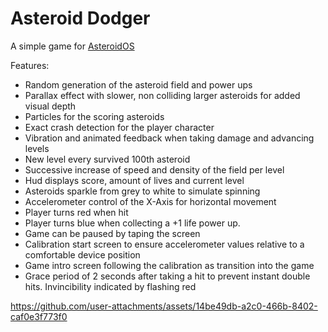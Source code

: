# Asteroid Dodger
A simple game for [AsteroidOS](http://asteroidos.org/)

Features:
- Random generation of the asteroid field and power ups
- Parallax effect with slower, non colliding larger asteroids for added visual depth
- Particles for the scoring asteroids
- Exact crash detection for the player character
- Vibration and animated feedback when taking damage and advancing levels
- New level every survived 100th asteroid
- Successive increase of speed and density of the field per level
- Hud displays score, amount of lives and current level
- Asteroids sparkle from grey to white to simulate spinning
- Accelerometer control of the X-Axis for horizontal movement
- Player turns red when hit
- Player turns blue when collecting a +1 life power up.
- Game can be paused by taping the screen
- Calibration start screen to ensure accelerometer values relative to a comfortable device position
- Game intro screen following the calibration as transition into the game
- Grace period of 2 seconds after taking a hit to prevent instant double hits. Invincibility indicated by flashing red

https://github.com/user-attachments/assets/14be49db-a2c0-466b-8402-caf0e3f773f0


